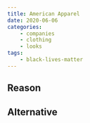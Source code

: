 ```yaml
---
title: American Apparel
date: 2020-06-06
categories:
    - companies
    - clothing
    - looks
tags:
    - black-lives-matter
---
```


## Reason


## Alternative

